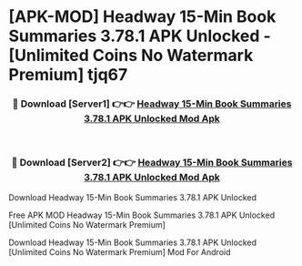 # [APK-MOD] Headway  15-Min Book Summaries 3.78.1 APK Unlocked - [Unlimited Coins No Watermark Premium] tjq67



<div align="center">
<h3>🔴 Download [Server1] 👉👉 <a href="https://momento.my/?title=Headway__15-Min_Book_Summaries_3.78.1_APK_Unlocked">Headway  15-Min Book Summaries 3.78.1 APK Unlocked Mod Apk</a></h3><br>

<h3>🔴 Download [Server2] 👉👉 <a href="https://momento.my/?title=Headway__15-Min_Book_Summaries_3.78.1_APK_Unlocked">Headway  15-Min Book Summaries 3.78.1 APK Unlocked Mod Apk</a></h3>
</div>



Download Headway  15-Min Book Summaries 3.78.1 APK Unlocked 

Free APK MOD Headway  15-Min Book Summaries 3.78.1 APK Unlocked [Unlimited Coins No Watermark Premium]

Download Headway  15-Min Book Summaries 3.78.1 APK Unlocked [Unlimited Coins No Watermark Premium] Mod For Android
